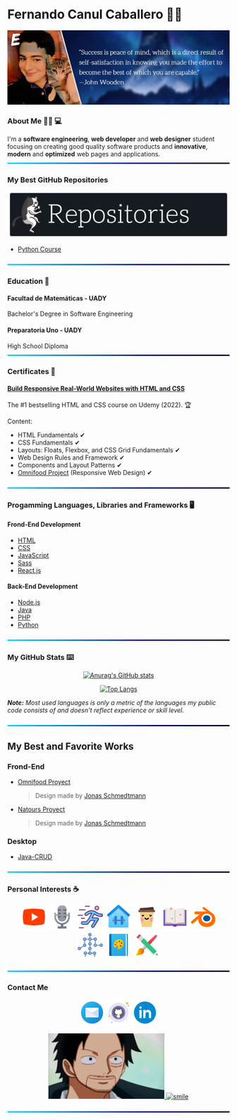 # Fernando Canul Caballero 🙋‍♂️

![BackGround](https://github.com/fismael21/fismael21/blob/main/img/Cover-Quote-1.png)

### About Me 🙆‍♂️ 💻

I'm a **software engineering**, **web developer** and **web designer** student focusing on creating good quality software products and **innovative**, **modern** and **optimized** web pages and applications.
![BackGround](https://github.com/fismael21/fismael21/blob/main/img/Line.png)

### My Best GitHub Repositories

![Repositories](https://github.com/fismael21/fismael21/blob/main/img/Repositories.png)

- [Python Course](https://github.com/fismael21/Python-Course)

![BackGround](https://github.com/fismael21/fismael21/blob/main/img/Line.png)

### Education 🏫

#### Facultad de Matemáticas - UADY

Bachelor's Degree in Software Engineering

#### Preparatoria Uno - UADY

High School Diploma
![BackGround](https://github.com/fismael21/fismael21/blob/main/img/Line.png)

### Certificates :scroll:

#### [Build Responsive Real-World Websites with HTML and CSS](https://github.com/fismael21/fismael21/blob/main/certificates/HTML_CSS_Jonas.pdf)
The #1 bestselling HTML and CSS course on Udemy (2022). :trophy: 

Content:
- HTML Fundamentals ✔
- CSS Fundamentals ✔
- Layouts: Floats, Flexbox, and CSS Grid Fundamentals ✔
- Web Design Rules and Framework ✔
- Components and Layout Patterns ✔
- [Omnifood Project](https://github.com/fismael21/Omnifood-Optimizations) (Responsive Web Design) ✔

![BackGround](https://github.com/fismael21/fismael21/blob/main/img/Line.png)

### Progamming Languages, Libraries and Frameworks 🖥️

#### Frond-End Development

- [HTML](https://github.com/fismael21/fismael21/blob/main/programming_languages/HTML.md)
- [CSS](https://github.com/fismael21/fismael21/blob/main/programming_languages/CSS.md)
- [JavaScript](https://github.com/fismael21/fismael21/blob/main/programming_languages/JavaScript.md)
- [Sass](https://github.com/fismael21/fismael21/blob/main/programming_languages/Sass.md)
- [React.js](https://github.com/fismael21/fismael21/blob/main/programming_languages/React.md)

#### Back-End Development

- [Node.js](https://github.com/fismael21/fismael21/blob/main/programming_languages/Node.md)
- [Java](https://github.com/fismael21/fismael21/blob/main/programming_languages/Java.md)
- [PHP](https://github.com/fismael21/fismael21/blob/main/programming_languages/PHP.md)
- [Python](https://github.com/fismael21/fismael21/blob/main/programming_languages/Python.md)

![BackGround](https://github.com/fismael21/fismael21/blob/main/img/Line.png)

### My GitHub Stats ⌨️

<div align="center">

[![Anurag's GitHub stats](https://github-readme-stats.vercel.app/api?username=fismael21&show_icons=true&theme=github_dark)](https://github.com/anuraghazra/github-readme-stats)

  <!--&hide_border=true-->

[![Top Langs](https://github-readme-stats.vercel.app/api/top-langs/?username=fismael21&langs_count=6&layout=compact&theme=github_dark)](https://github.com/anuraghazra/github-readme-stats)

</div>

<p><i><b>Note:</b> Most used languages is only a metric of the languages my public code consists of and doesn't reflect experience or skill level.</i></p>

![BackGround](https://github.com/fismael21/fismael21/blob/main/img/Line.png)

## My Best and Favorite Works

### Frond-End

- [Omnifood Proyect](https://github.com/fismael21/Omnifood-Optimizations)
  > Design made by [Jonas Schmedtmann](https://github.com/jonasschmedtmann)
- [Natours Proyect](https://github.com/fismael21/Natours)
  > Design made by [Jonas Schmedtmann](https://github.com/jonasschmedtmann)

### Desktop

- [Java-CRUD](https://github.com/fismael21/Java-CRUD)

![BackGround](https://github.com/fismael21/fismael21/blob/main/img/Line.png)

### Personal Interests ☕

<div align="center">

<a href="https://www.youtube.com/ElegidoOmG" target="_blank"><img src="https://github.com/fismael21/fismael21/blob/main/img/hobbies/youtube.svg" alt="youtube" width="60" height="60"/></a> <img src="https://github.com/fismael21/fismael21/blob/main/img/hobbies/microphone.png" alt="microphone" width="60" height="60"/> <img src="https://github.com/fismael21/fismael21/blob/main/img/hobbies/running.png" alt="running" width="60" height="60"/> <img src="https://github.com/fismael21/fismael21/blob/main/img/hobbies/gym.png" alt="gym" width="60" height="60"/> <img src="https://github.com/fismael21/fismael21/blob/main/img/hobbies/coffee.png" alt="coffee" width="60" height="60"/> <img src="https://github.com/fismael21/fismael21/blob/main/img/hobbies/book.png" alt="book" width="60" height="60"/> <a href="https://www.blender.org" target="_blank"><img src="https://github.com/fismael21/fismael21/blob/main/img/hobbies/blender.svg" alt="blender" width="60" height="60"/></a> <img src="https://github.com/fismael21/fismael21/blob/main/img/hobbies/animation.png" alt="animation" width="60" height="60"/> <img src="https://github.com/fismael21/fismael21/blob/main/img/hobbies/drawing-2.png" alt="drawing" width="60" height="60"/> <img src="https://github.com/fismael21/fismael21/blob/main/img/hobbies/drawing.png" alt="drawing" width="60" height="60"/>

</div>

![BackGround](https://github.com/fismael21/fismael21/blob/main/img/Line.png)

### Contact Me

<div align="center">

<a href="mailto:fernandoismaelcaballero@gmail.com" target="_blank"><img src="https://github.com/fismael21/fismael21/blob/main/img/contact/email.png" alt="email" width="60" height="60"/></a><a href="https://github.com/fismael21" target="_blank"><img src="https://github.com/fismael21/fismael21/blob/main/img/contact/github.png" alt="github" width="60" height="60"/></a><a href="https://linkedin.com/in/fernando-canul-caballero-85a09116b" target="_blank"><img src="https://github.com/fismael21/fismael21/blob/main/img/contact/linkedin.png" alt="linkedin" width="60" height="60"/></a>

<a href="#">
<img src="https://github.com/fismael21/fismael21/blob/main/img/gifs/gif-1.gif" alt="smile" width="auto" height="148"/>
</a> 
<a href="#">
<img src="https://github.com/fismael21/fismael21/blob/main/img/gifs/gif-2.gif" alt="smile" width="auto" height="148"/>
</a>
  
<div>

![BackGround](https://github.com/fismael21/fismael21/blob/main/img/Line.png)
